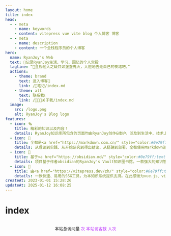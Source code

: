 ```yaml
---
layout: home
title: index
head:
  - - meta
    - name: keywords
    - content: vitepress vue vite blog 个人博客 博客
  - - meta
    - name: description
    - content: 一个全栈程序员的个人博客
hero:
  name: RyanJoy's Web
  text: 📝记录RyanJoy生活、学习、回忆的个人宫殿
  tagline: “🌟且视他人之疑目如盏盏鬼火，大胆地去走自己的夜路吧。”
  actions:
    - theme: brand
      text: 进入博客📖
      link: /📒笔记/index.md
    - theme: alt
      text: 联系我📞
      link: /👨🏼‍🎓关于我/index.md
  image:
    src: /logo.png
    alt: RyanJoy's Blog logo
features:
  - icon: 🗞️
    title: 精彩的知识以及内容！
    details: RyanJoy知识库所包含的页面均由RyanJoy创作&维护，涉及到生活中、技术上、个人项目等各方面知识和内容；也含有作者个人的反思以及成长。
  - icon: 📑
    title: 全都是<a href="https://markdown.com.cn/" style="color:#0e79ff;text-decoration:underline;" target="_blank">Markdown</a>！
    details: 从理论到实践、从开始研究到得出结论、从搭建到部署，全都使用Markdown进行撰写，为您提供清晰的文章脉络，进而获得更好的阅读体验。
  - icon: 📔
    title: 基于<a href="https://obsidian.md/" style="color:#0e79ff;text-decoration:underline;" target="_blank">Obsidian</a>
    details: 项目基于作者obsidian的RyanJoy's Vault知识图书馆。一款强大的知识管理工具，让知识图谱的构建更加简单！
  - icon: 🚀
    title: 由<a href="https://vitepress.dev/zh/" style="color:#0e79ff;text-decoration:underline;" target="_blank">Vitepress</a>提供支持
    details: 一款快速、易用的SSG工具，为本知识系统提供支持。在此感谢为vue.js、vite、vitepress做出贡献的所有朋友🙏。
createAt: 2023-01-01 15:28:26
updateAt: 2025-01-12 16:08:25
---
```

# index

<p align="center" style="margin:30px;font-size:13px;">
  本站总访问量 <span id="busuanzi_value_site_pv" style="color:#bd34fe"/> 次
  本站访客数 <span id="busuanzi_value_site_uv" style="color:#bd34fe"/> 人次
</p>

<HomeUnderLine />
